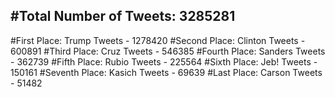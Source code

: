 #Total Number of Tweets: 3285281 
---
#First Place: Trump Tweets - 1278420
#Second Place: Clinton Tweets - 600891
#Third Place: Cruz Tweets - 546385
#Fourth Place: Sanders Tweets - 362739
#Fifth Place: Rubio Tweets - 225564
#Sixth Place: Jeb! Tweets - 150161
#Seventh Place: Kasich Tweets - 69639
#Last Place: Carson Tweets - 51482
